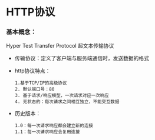 # HTTP协议

### 基本概念：

Hyper Test Transfer Protocol 超文本传输协议

- 传输协议：定义了客户端与服务端通信时，发送数据的格式

- http协议特点：

  ```
  1.基于TCP/IP的高级协议
  2. 默认端口号：80
  3. 基于请求/响应模型，一次请求对应一次响应
  4. 无状态的：每次请求之间相互独立，不能交互数据 
  ```

- 历史版本：
  ```
  1.0：每一次请求响应都会建立新的连接
  1.1：每一次请求响应会复用连接
  ```




